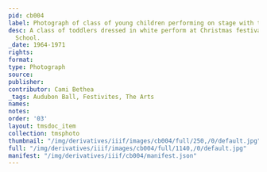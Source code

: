 ```yaml
---
pid: cb004
label: Photograph of class of young children performing on stage with teacher
desc: A class of toddlers dressed in white perform at Christmas festival in The Modern
  School.
_date: 1964-1971
rights:
format:
type: Photograph
source:
publisher:
contributor: Cami Bethea
_tags: Audubon Ball, Festivites, The Arts
names:
notes:
order: '03'
layout: tmsdoc_item
collection: tmsphoto
thumbnail: "/img/derivatives/iiif/images/cb004/full/250,/0/default.jpg"
full: "/img/derivatives/iiif/images/cb004/full/1140,/0/default.jpg"
manifest: "/img/derivatives/iiif/cb004/manifest.json"
---
```

